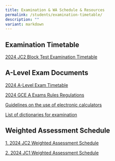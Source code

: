 ```yaml
---
title: Examination & WA Schedule & Resources
permalink: /students/examination-timetable/
description: ""
variant: markdown
---
```

## **Examination Timetable**
[2024 JC2 Block Test Examination Timetable](/files/2024/2024%20Exams%20and%20Assessments/2024_Block_Test_Student_22April.pdf)

## **A-Level Exam Documents**
[2024 A-Level Exam Timetable](/files/2024/2024%20Exams%20and%20Assessments/2024_A_level_Exam_Timetable_26April.pdf)

[2024 GCE A Exams Rules Regulations](/files/2024/2024%20Exams%20and%20Assessments/2024_gce_a_exams_rules_regulations.pdf)

[Guidelines on the use of electronic calculators](/files/2024/2024%20Exams%20and%20Assessments/guidelines_on_the_use_of_electronic_calculators.pdf)

[List of dictionaries for examination](/files/2024/2024%20Exams%20and%20Assessments/list_of_dictionaries_for_examination.pdf)

## **Weighted Assessment Schedule**
[1. 2024 JC2 Weighted Assessment Schedule](/files/2024/2024%20Exams%20and%20Assessments/2024_jc2_wa_schedule_19jan.pdf) <br>

[2. 2024 JC1 Weighted Assessment Schedule](/files/2024/2024%20Exams%20and%20Assessments/2024_jc1_wa_schedule_updated_19_jan.pdf) <br>